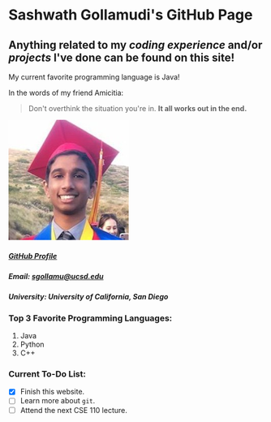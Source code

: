 # Sashwath Gollamudi's GitHub Page
## **Anything** related to my *coding experience* and/or *projects* I've done can be found on this site!

My current favorite programming language is Java!

In the words of my friend Amicitia:
> Don't overthink the situation you're in. **It all works out in the end.**

![img_test](/img.jpg)
##### [GitHub Profile](https://github.com/Sash132/)
##### Email: sgollamu@ucsd.edu
##### University: University of California, San Diego

### Top 3 Favorite Programming Languages:
1. Java
2. Python
3. C++

### Current To-Do List:
- [x] Finish this website.
- [ ] Learn more about `git`.
- [ ] Attend the next CSE 110 lecture.
